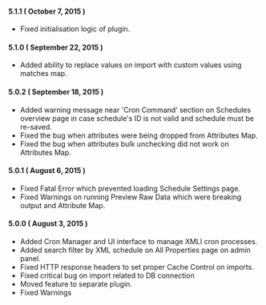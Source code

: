 #### 5.1.1 ( October 7, 2015 )
* Fixed initialisation logic of plugin.

#### 5.1.0 ( September 22, 2015 )
* Added ability to replace values on import with custom values using matches map.

#### 5.0.2 ( September 18, 2015 )
* Added warning message near 'Cron Command' section on Schedules overview page in case schedule's ID is not valid and schedule must be re-saved.
* Fixed the bug when attributes were being dropped from Attributes Map.
* Fixed the bug when attributes bulk unchecking did not work on Attributes Map.

#### 5.0.1 ( August 6, 2015 )
* Fixed Fatal Error which prevented loading Schedule Settings page.
* Fixed Warnings on running Preview Raw Data which were breaking output and Attribute Map.

#### 5.0.0 ( August 3, 2015 )
* Added Cron Manager and UI interface to manage XMLI cron processes.
* Added search filter by XML schedule on All Properties page on admin panel.
* Fixed HTTP response headers to set proper Cache Control on imports. 
* Fixed critical bug on import related to DB connection
* Moved feature to separate plugin.
* Fixed Warnings

